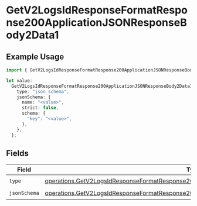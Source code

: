 # GetV2LogsIdResponseFormatResponse200ApplicationJSONResponseBody2Data1

## Example Usage

```typescript
import { GetV2LogsIdResponseFormatResponse200ApplicationJSONResponseBody2Data1 } from "orq-poc-typescript-multi-env-version/models/operations";

let value:
  GetV2LogsIdResponseFormatResponse200ApplicationJSONResponseBody2Data1 = {
    type: "json_schema",
    jsonSchema: {
      name: "<value>",
      strict: false,
      schema: {
        "key": "<value>",
      },
    },
  };
```

## Fields

| Field                                                                                                                                                                                                      | Type                                                                                                                                                                                                       | Required                                                                                                                                                                                                   | Description                                                                                                                                                                                                |
| ---------------------------------------------------------------------------------------------------------------------------------------------------------------------------------------------------------- | ---------------------------------------------------------------------------------------------------------------------------------------------------------------------------------------------------------- | ---------------------------------------------------------------------------------------------------------------------------------------------------------------------------------------------------------- | ---------------------------------------------------------------------------------------------------------------------------------------------------------------------------------------------------------- |
| `type`                                                                                                                                                                                                     | [operations.GetV2LogsIdResponseFormatResponse200ApplicationJSONResponseBody2DataMetadataType](../../models/operations/getv2logsidresponseformatresponse200applicationjsonresponsebody2datametadatatype.md) | :heavy_check_mark:                                                                                                                                                                                         | N/A                                                                                                                                                                                                        |
| `jsonSchema`                                                                                                                                                                                               | [operations.GetV2LogsIdResponseFormatResponse200ApplicationJSONResponseBody2DataJSONSchema](../../models/operations/getv2logsidresponseformatresponse200applicationjsonresponsebody2datajsonschema.md)     | :heavy_check_mark:                                                                                                                                                                                         | N/A                                                                                                                                                                                                        |